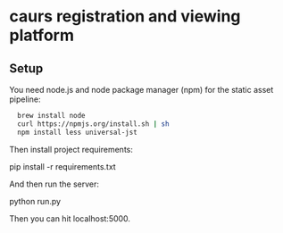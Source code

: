 # caurs registration and viewing platform

## Setup

You need node.js and node package manager (npm) for the static asset pipeline:

```bash
  brew install node
  curl https://npmjs.org/install.sh | sh
  npm install less universal-jst
```

Then install project requirements:

  pip install -r requirements.txt

And then run the server:

  python run.py

Then you can hit localhost:5000.
